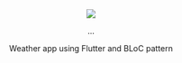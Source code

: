 <div id="header" align="center">
  <img src="https://media.giphy.com/media/v1.Y2lkPTc5MGI3NjExbWNpcG90czhpdHgzYjM1bmNxNGZ3ZDJiY2U0MHlsYm9rN2t4cXBociZlcD12MV9pbnRlcm5hbF9naWZfYnlfaWQmY3Q9Zw/dsjDXRhlxiHba/giphy.gif"/>
  <p> ... </p>
  <p> Weather app using Flutter and BLoC pattern </p>
</div>
